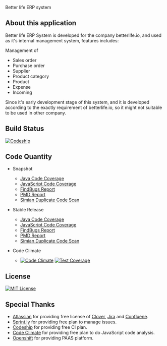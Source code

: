 Better life ERP system

About this application
----------------------

Better life ERP System is developed for the company betterlife.io, and used as it's internal management system, features includes:

Management of

- Sales order
- Purchase order
- Supplier
- Product category
- Product
- Expense
- Incoming

Since it's early development stage of this system, and it is developed according to the exactly requirement of betterlife.io,
so it might not suitable to be used in other company.

Build Status
------------

[![Codeship](https://codeship.com/projects/b09b65c0-8da6-0132-a9a4-5691319bff63/status?branch=develop)](https://codeship.com/projects/60731)

Code Quantity
-------------
- Snapshot
    * [Java Code Coverage](http://betterlifedevreport.s3-website-us-west-2.amazonaws.com/ci/coverage/java/dashboard.html)
    * [JavaScript Code Coverage](http://betterlifedevreport.s3-website-us-west-2.amazonaws.com/ci/coverage/javascript/index.html)
    * [FindBugs Report](http://betterlifedevreport.s3-website-us-west-2.amazonaws.com/ci/findbugs/index.htm)
    * [PMD Report](http://betterlifedevreport.s3-website-us-west-2.amazonaws.com/ci/pmd/report_pmd.html)
    * [Simian Duplicate Code Scan](http://betterlifedevreport.s3-website-us-west-2.amazonaws.com/ci/simian/simian.html)

- Stable Release
    * [Java Code Coverage](http://betterlifedevreport.s3-website-us-west-2.amazonaws.com/release/coverage/java/dashboard.html)
    * [JavaScript Code Coverage](http://betterlifedevreport.s3-website-us-west-2.amazonaws.com/release/coverage/javascript/index.html)
    * [FindBugs Report](http://betterlifedevreport.s3-website-us-west-2.amazonaws.com/release/findbugs/index.htm)
    * [PMD Report](http://betterlifedevreport.s3-website-us-west-2.amazonaws.com/release/pmd/report_pmd.html)
    * [Simian Duplicate Code Scan](http://betterlifedevreport.s3-website-us-west-2.amazonaws.com/release/simian/simian.html)

- Code Climate
    * [![Code Climate](https://codeclimate.com/github/betterlife/erp/badges/gpa.svg)](https://codeclimate.com/github/betterlife/erp)  [![Test Coverage](https://codeclimate.com/github/betterlife/erp/badges/coverage.svg)](https://codeclimate.com/github/betterlife/erp)

License
-------
[![MIT License](http://img.shields.io/:license-mit-blue.svg)](http://badges.mit-license.org)

Special Thanks
--------------

- [Atlassian](https://www.atlassian.com/) for providing free license of [Clover](https://www.atlassian.com/software/clover/overview), [Jira](https://www.atlassian.com/software/jira) and [Confluene](https://www.atlassian.com/software/confluence).
- [Sprint.ly](https://sprint.ly/) for providing free plan to manage issues.
- [Codeship](https://codeship.com/) for providing free CI plan.
- [Code Climate](https://codeclimate.com) for providing free plan to do JavaScript code analysis.
- [Openshift](https://www.openshift.com) for providing PAAS platform.